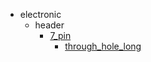 * electronic
  * header
    * [7_pin](electronic/header/7_pin)
      * [through_hole_long](electronic/header/7_pin/through_hole_long)
